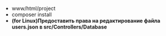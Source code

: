 - www/html/project
- composer install
- **(for Linux)Предоставить права на редактирование файла users.json в src/Controllers/Database**